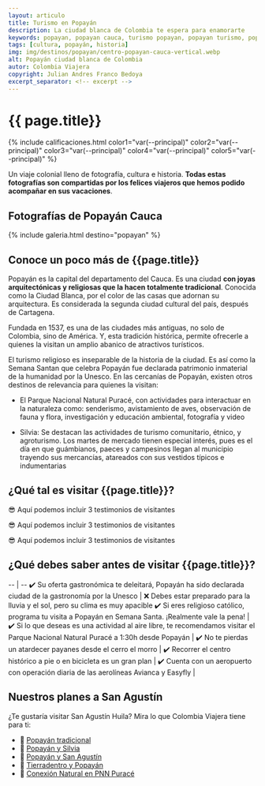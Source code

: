 ```yaml
---
layout: articulo
title: Turismo en Popayán
description: La ciudad blanca de Colombia te espera para enamorarte
keywords: popayan, popayan cauca, turismo popayan, popayan turismo, popayan colombia, popayan hoteles
tags: [cultura, popayán, historia]
img: img/destinos/popayan/centro-popayan-cauca-vertical.webp
alt: Popayán ciudad blanca de Colombia
autor: Colombia Viajera
copyright: Julian Andres Franco Bedoya
excerpt_separator: <!-- excerpt -->
---
```

# {{ page.title}}

{% include calificaciones.html color1="var(--principal)" color2="var(--principal)" color3="var(--principal)" color4="var(--principal)" color5="var(--principal)" %}

Un viaje colonial lleno de fotografía, cultura e historia. **Todas estas fotografías son compartidas por los felices viajeros que hemos podido acompañar en sus vacaciones**.
<!-- excerpt -->

## Fotografías de Popayán Cauca

{% include galeria.html destino="popayan" %}

## Conoce un poco más de {{page.title}}

Popayán es la capital del departamento del Cauca. Es una ciudad **con joyas arquitectónicas y religiosas que la hacen totalmente tradicional**. Conocida como la Ciudad Blanca, por el color de las casas que adornan su arquitectura. Es considerada la segunda ciudad cultural del país, después de Cartagena.

Fundada en 1537, es una de las ciudades más antiguas, no solo de Colombia, sino de América. Y, esta tradición histórica, permite ofrecerle a quienes la visitan un amplio abanico de atractivos turísticos.

El turismo religioso es inseparable de la historia de la ciudad. Es así como la Semana Santan que celebra Popayán fue declarada patrimonio inmaterial de la humanidad por la Unesco. En las cercanías de Popayán, existen otros destinos de relevancia para quienes la visitan:

- El Parque Nacional Natural Puracé, con actividades para interactuar en la naturaleza como: senderismo, avistamiento de aves, observación de fauna y flora, investigación y educación ambiental, fotografía y video

- Silvia: Se destacan las actividades de turismo comunitario, étnico, y agroturismo. Los martes de mercado tienen especial interés, pues es el día en que guámbianos, paeces y campesinos llegan al municipio trayendo sus mercancías, atareados con sus vestidos típicos e indumentarias

## ¿Qué tal es visitar {{page.title}}?

😎 Aquí podemos incluir 3 testimonios de visitantes

😎 Aquí podemos incluir 3 testimonios de visitantes

😎 Aquí podemos incluir 3 testimonios de visitantes

## ¿Qué debes saber antes de visitar {{page.title}}?

-- | --
✔️ Su oferta gastronómica te deleitará, Popayán ha sido declarada ciudad de la gastronomía por la Unesco | ❌ Debes estar preparado para la lluvia y el sol, pero su clima es muy apacible
✔️ Si eres religioso católico, programa tu visita a Popayán en Semana Santa. ¡Realmente vale la pena! |
✔️ Si lo que deseas es una actividad al aire libre, te recomendamos visitar el Parque Nacional Natural Puracé a 1:30h desde Popayán  |
✔️ No te pierdas un atardecer payanes desde el cerro el morro  |
✔️ Recorrer el centro histórico a pie o en bicicleta es un gran plan |
✔️ Cuenta con un aeropuerto con operación diaria de las aerolíneas Avianca y Easyfly |

## Nuestros planes a San Agustín

¿Te gustaría visitar San Agustín Huila? Mira lo que Colombia Viajera tiene para ti:

- 🎒 [Popayán tradicional]({{site.baseurl}}/ "Tour Popayán tradicional")
- 🎒 [Popayán y Silvia]({{site.baseurl}}/ "Tour Popayán y Silvia")
- 🎒 [Popayán y San Agustín]({{site.baseurl}}/ "Tour Popayán y San Agustín")
- 🎒 [Tierradentro y Popayán]({{site.baseurl}}/ "Tour Tierradentro y Popayán")
- 🎒 [Conexión Natural en PNN Puracé]({{site.baseurl}}/ "Tour Conexión Natural en PNN Puracé")
